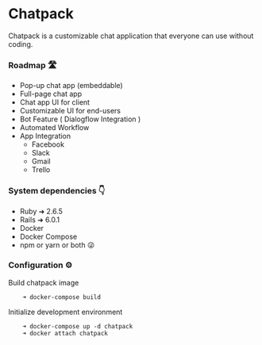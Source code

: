 # Chatpack
  Chatpack is a customizable chat application that everyone can use without coding.

### Roadmap 🛣️
  * Pop-up chat app (embeddable)
  * Full-page chat app
  * Chat app UI for client
  * Customizable UI for end-users
  * Bot Feature ( Dialogflow Integration )
  * Automated Workflow
  * App Integration
    - Facebook
    - Slack
    - Gmail
    - Trello

### System dependencies 👇
* Ruby ➜ 2.6.5
* Rails ➜ 6.0.1
* Docker
* Docker Compose
* npm or yarn or both 😜


### Configuration ⚙️

Build chatpack image
```
    ➜ docker-compose build
```
Initialize development environment
```
    ➜ docker-compose up -d chatpack
    ➜ docker attach chatpack
```



<!-- * Database creation

* Database initialization

* How to run the test suite

* Services (job queues, cache servers, search engines, etc.)

* Deployment instructions

* ... -->
